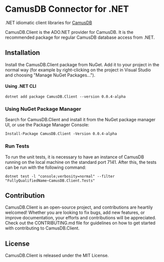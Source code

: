 # CamusDB Connector for .NET

.NET idiomatic client libraries for [CamusDB](https://github.com/camusdb/camusdb)

CamusDB.Client is the ADO.NET provider for CamusDB. It is the recommended package for regular CamusDB database access from .NET.

## Installation

Install the CamusDB.Client package from NuGet. Add it to your project in the normal way (for example by right-clicking on the project in Visual Studio and choosing "Manage NuGet Packages...").

#### Using .NET CLI

```shell
dotnet add package CamusDB.Client --version 0.0.4-alpha
```

### Using NuGet Package Manager

Search for CamusDB.Client and install it from the NuGet package manager UI, or use the Package Manager Console:

```shell
Install-Package CamusDB.Client -Version 0.0.4-alpha
```

### Run Tests

To run the unit tests, it is necessary to have an instance of CamusDB running on the local machine on the standard port 7141. 
After this, the tests can be run with the following command:

```shell
dotnet test -l "console;verbosity=normal" --filter  "FullyQualifiedName~CamusDB.Client.Tests"
```

## Contribution

CamusDB.Client is an open-source project, and contributions are heartily welcomed! Whether you are looking to fix bugs, add new features, or improve documentation, your efforts and contributions will be appreciated. Check out the CONTRIBUTING.md file for guidelines on how to get started with contributing to CamusDB.Client.

## License

CamusDB.Client is released under the MIT License.
